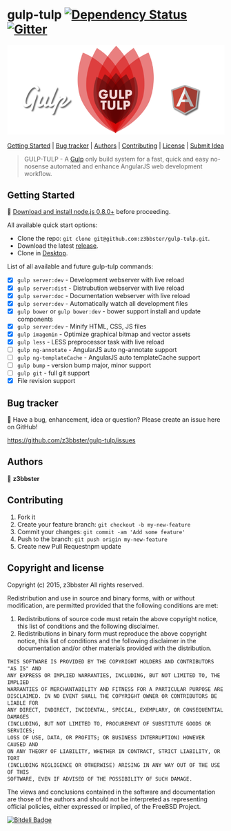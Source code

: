 # gulp-tulp [![Dependency Status](https://gemnasium.com/z3bbster/gulp-tulp.svg)](https://gemnasium.com/z3bbster/gulp-tulp) [![Gitter](https://badges.gitter.im/Join%20Chat.svg)](https://gitter.im/z3bbster/voam?utm_source=badge&utm_medium=badge&utm_campaign=pr-badge)

![logo](app/assets/img/gt-github-logo.png)

[Getting Started](#Getting-Started) | [Bug tracker](#bug-tracker) | [Authors](#authors) | [Contributing](#contributing) | [License](#copyright-and-license) | [Submit Idea](https://github.com/z3bbster/gulp-tulp/issues)

> GULP-TULP - A [Gulp](http://gulpjs.com/) only build system for a fast, quick and easy no-nosense automated and enhance AngularJS web development workflow.

## Getting Started

:wrench: [Download and install node.js 0.8.0+](http://nodejs.org/download/) before proceeding.

All available quick start options: 

+ Clone the repo: `git clone git@github.com:z3bbster/gulp-tulp.git`.
+ Download the latest [release](https://github.com/z3bbster/gulp-tulp/zipball/master).
+ Clone in [Desktop](github-windows://openRepo/https://github.com/z3bbster/gulp-tulp).

List of all available and future gulp-tulp commands:

- [x] `gulp server:dev` - Development webserver with live reload
- [x] `gulp server:dist` - Distrubution webserver with live reload
- [x] `gulp server:doc` - Documentation webserver with live reload
- [x] `gulp server:dev` - Automatically watch all development files
- [x] `gulp bower` or `gulp bower:dev` -  bower support install and update components
- [x] `gulp server:dev` - Minify HTML, CSS, JS files
- [x] `gulp imagemin` - Optimize graphical bitmap and vector assets 
- [x] `gulp less` - LESS preprocessor task with live reload
- [ ] `gulp ng-annotate` - AngularJS auto ng-annotate support
- [ ] `gulp ng-templateCache` - AngularJS auto templateCache support
- [ ] `gulp bump` - version bump major, minor support
- [ ] `gulp git` - full git support
- [x] File revision support

## Bug tracker

:postbox: Have a bug, enhancement, idea or question? Please create an issue here on GitHub!

https://github.com/z3bbster/gulp-tulp/issues

## Authors

:busts_in_silhouette: **z3bbster**

## Contributing

1. Fork it
2. Create your feature branch: `git checkout -b my-new-feature`
3. Commit your changes: `git commit -am 'Add some feature'`
4. Push to the branch: `git push origin my-new-feature`
5. Create new Pull Requestnpm update

## Copyright and license

Copyright (c) 2015, z3bbster
All rights reserved.

Redistribution and use in source and binary forms, with or without
modification, are permitted provided that the following conditions are met:

1. Redistributions of source code must retain the above copyright notice, this
   list of conditions and the following disclaimer. 
2. Redistributions in binary form must reproduce the above copyright notice,
   this list of conditions and the following disclaimer in the documentation
   and/or other materials provided with the distribution.

```
THIS SOFTWARE IS PROVIDED BY THE COPYRIGHT HOLDERS AND CONTRIBUTORS "AS IS" AND
ANY EXPRESS OR IMPLIED WARRANTIES, INCLUDING, BUT NOT LIMITED TO, THE IMPLIED
WARRANTIES OF MERCHANTABILITY AND FITNESS FOR A PARTICULAR PURPOSE ARE
DISCLAIMED. IN NO EVENT SHALL THE COPYRIGHT OWNER OR CONTRIBUTORS BE LIABLE FOR
ANY DIRECT, INDIRECT, INCIDENTAL, SPECIAL, EXEMPLARY, OR CONSEQUENTIAL DAMAGES
(INCLUDING, BUT NOT LIMITED TO, PROCUREMENT OF SUBSTITUTE GOODS OR SERVICES;
LOSS OF USE, DATA, OR PROFITS; OR BUSINESS INTERRUPTION) HOWEVER CAUSED AND
ON ANY THEORY OF LIABILITY, WHETHER IN CONTRACT, STRICT LIABILITY, OR TORT
(INCLUDING NEGLIGENCE OR OTHERWISE) ARISING IN ANY WAY OUT OF THE USE OF THIS
SOFTWARE, EVEN IF ADVISED OF THE POSSIBILITY OF SUCH DAMAGE.
```

The views and conclusions contained in the software and documentation are those
of the authors and should not be interpreted as representing official policies, 
either expressed or implied, of the FreeBSD Project.

[![Bitdeli Badge](https://d2weczhvl823v0.cloudfront.net/z3bbster/gulp-tulp/trend.png)](https://bitdeli.com/free "Bitdeli Badge")